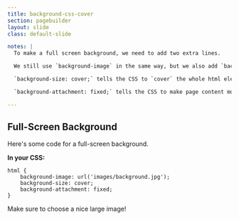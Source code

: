 ```yaml
---
title: background-css-cover
section: pagebuilder
layout: slide
class: default-slide

notes: |
  To make a full screen background, we need to add two extra lines.

  We still use `background-image` in the same way, but we also add `background-size` and `background-attachment`.

  `background-size: cover;` tells the CSS to `cover` the whole html elements with the picture. It stretches the image to fit.

  `background-attachment: fixed;` tells the CSS to make page content move over top of the background, and keep the background `fixed` in one place. 

---
```


## Full-Screen Background

Here's some code for a full-screen background.

**In your CSS:**

    html {
        background-image: url('images/background.jpg');
        background-size: cover;
        background-attachment: fixed;
    }

Make sure to choose a nice large image!